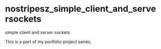 # nostripesz_simple_client_and_serversockets
simple client and server sockets

This is a part of my portfolio project series.